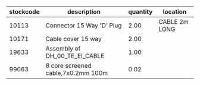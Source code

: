 |stockcode|description|quantity|location|
|---------|-----------|--------|--------|
|10113|Connector 15 Way 'D' Plug|2.00|CABLE 2m LONG|
|10171|Cable cover 15 way|2.00||
|19633|Assembly of  DH_00_TE_EI_CABLE|1.00||
|99063|8 core screened cable,7x0.2mm 100m|0.02||
